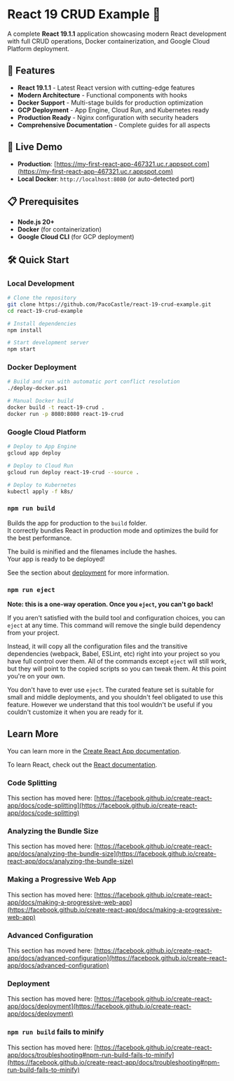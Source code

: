 # React 19 CRUD Example 🚀

A complete **React 19.1.1** application showcasing modern React development with full CRUD operations, Docker containerization, and Google Cloud Platform deployment.

## 🌟 Features

- **React 19.1.1** - Latest React version with cutting-edge features
- **Modern Architecture** - Functional components with hooks
- **Docker Support** - Multi-stage builds for production optimization
- **GCP Deployment** - App Engine, Cloud Run, and Kubernetes ready
- **Production Ready** - Nginx configuration with security headers
- **Comprehensive Documentation** - Complete guides for all aspects

## 🚀 Live Demo

- **Production**: [https://my-first-react-app-467321.uc.r.appspot.com](https://my-first-react-app-467321.uc.r.appspot.com)
- **Local Docker**: `http://localhost:8080` (or auto-detected port)

## 📋 Prerequisites

- **Node.js 20+**
- **Docker** (for containerization)
- **Google Cloud CLI** (for GCP deployment)

## 🛠️ Quick Start

### Local Development
```bash
# Clone the repository
git clone https://github.com/PacoCastle/react-19-crud-example.git
cd react-19-crud-example

# Install dependencies
npm install

# Start development server
npm start
```

### Docker Deployment
```bash
# Build and run with automatic port conflict resolution
./deploy-docker.ps1

# Manual Docker build
docker build -t react-19-crud .
docker run -p 8080:8080 react-19-crud
```

### Google Cloud Platform
```bash
# Deploy to App Engine
gcloud app deploy

# Deploy to Cloud Run
gcloud run deploy react-19-crud --source .

# Deploy to Kubernetes
kubectl apply -f k8s/
```

### `npm run build`

Builds the app for production to the `build` folder.\
It correctly bundles React in production mode and optimizes the build for the best performance.

The build is minified and the filenames include the hashes.\
Your app is ready to be deployed!

See the section about [deployment](https://facebook.github.io/create-react-app/docs/deployment) for more information.

### `npm run eject`

**Note: this is a one-way operation. Once you `eject`, you can't go back!**

If you aren't satisfied with the build tool and configuration choices, you can `eject` at any time. This command will remove the single build dependency from your project.

Instead, it will copy all the configuration files and the transitive dependencies (webpack, Babel, ESLint, etc) right into your project so you have full control over them. All of the commands except `eject` will still work, but they will point to the copied scripts so you can tweak them. At this point you're on your own.

You don't have to ever use `eject`. The curated feature set is suitable for small and middle deployments, and you shouldn't feel obligated to use this feature. However we understand that this tool wouldn't be useful if you couldn't customize it when you are ready for it.

## Learn More

You can learn more in the [Create React App documentation](https://facebook.github.io/create-react-app/docs/getting-started).

To learn React, check out the [React documentation](https://reactjs.org/).

### Code Splitting

This section has moved here: [https://facebook.github.io/create-react-app/docs/code-splitting](https://facebook.github.io/create-react-app/docs/code-splitting)

### Analyzing the Bundle Size

This section has moved here: [https://facebook.github.io/create-react-app/docs/analyzing-the-bundle-size](https://facebook.github.io/create-react-app/docs/analyzing-the-bundle-size)

### Making a Progressive Web App

This section has moved here: [https://facebook.github.io/create-react-app/docs/making-a-progressive-web-app](https://facebook.github.io/create-react-app/docs/making-a-progressive-web-app)

### Advanced Configuration

This section has moved here: [https://facebook.github.io/create-react-app/docs/advanced-configuration](https://facebook.github.io/create-react-app/docs/advanced-configuration)

### Deployment

This section has moved here: [https://facebook.github.io/create-react-app/docs/deployment](https://facebook.github.io/create-react-app/docs/deployment)

### `npm run build` fails to minify

This section has moved here: [https://facebook.github.io/create-react-app/docs/troubleshooting#npm-run-build-fails-to-minify](https://facebook.github.io/create-react-app/docs/troubleshooting#npm-run-build-fails-to-minify)
